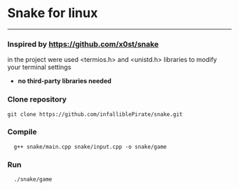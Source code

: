 # Snake for linux

---
### Inspired by https://github.com/x0st/snake

in the project were used <termios.h> and 
<unistd.h> libraries to modify your terminal settings
*   **no third-party libraries needed** 

### Clone repository
```shell
git clone https://github.com/infalliblePirate/snake.git
```
### Compile
```shell
  g++ snake/main.cpp snake/input.cpp -o snake/game
```
### Run
```shell
  ./snake/game
```
